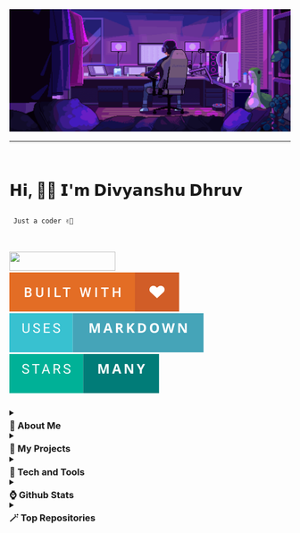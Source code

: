 <img src="img/code.gif">

---

<br>

<p align="left"><h1><p align="left">𝗛𝗶, 👋🏻 𝗜'𝗺 𝗗𝗶𝘃𝘆𝗮𝗻𝘀𝗵𝘂 𝗗𝗵𝗿𝘂𝘃 </p></h1></p>
<font align="left" ><code>&nbsp;Just a coder ✌🏻</code></font>
  <br><br>
<br>

<p align="left"> <img src="https://komarev.com/ghpvc/?username=divyanshudhruv&style=for-the-badge&color=808fff" width="190px" height="34.4px"> &nbsp;&nbsp;&nbsp; 
 <img src="img/built with.svg" > &nbsp;&nbsp;&nbsp; <img src="img/uses-markdown.svg"> &nbsp;&nbsp;&nbsp; <img src="img/Stars.svg">&nbsp;&nbsp;&nbsp;</p>

<br>

<div style="line-height:1px;">
<details>
  <summary><h3>🫥 About Me</h3></summary>
 
<p align="left">
<br>

> ⚒️ I’m currently working on **Snippet Generator**

<br>

> 🌱 I’m currently learning about **Database**

<Br>

> 👍🏻 Ask me about **Anything**

<br>

> ⚡ Fun fact: **I love to play Guitar**

  <br>
  
> 📫 Find Me: **Github** , **Discord**

  <br>
  </p>
</details>

<details>
  <summary><h3>📁 My Projects</h3></summary>

<br>

> **📍** [**Minifolio**](https://github.com/divyanshudhruv/Minifolio): A minimal portfolio template for developers

 <br>

> **🤖** [**Portfolio**](https://github.com/divyanshudhruv/divyanshudhruv.github.io): My personal portfolio

 <br>
 
 > **🚩** [**Better-Markdown**](https://github.com/divyanshudhruv/Better-Markdown): Tips for markdown

  <br>
  
</details>

<details>
  <summary><h3>🔦 Tech and Tools</h3></summary>

<br>
<details>
  <summary><h4>🕹️ Frontend Development</h4></summary>
  <br>
<div align="left">
  <img src="https://cdn.jsdelivr.net/gh/devicons/devicon/icons/html5/html5-original.svg" height="40" alt="html5 logo"  />
  <img width="20" />
  <img src="https://cdn.jsdelivr.net/gh/devicons/devicon/icons/css3/css3-original.svg" height="40" alt="css3 logo"  />
  <img width="20" />
    <img src="https://skillicons.dev/icons?i=bootstrap" height="40" alt="bootstrap logo"  />
  <img width="20" />
  <img src="https://cdn.jsdelivr.net/gh/devicons/devicon/icons/react/react-original.svg" height="40" alt="react logo"  />
  <img width="20" />
  <br>
</div></details>

###

<details>
  <summary><h4>🧪 Programming Languages</h4></summary>
<div align="left"><br>
  <img src="https://cdn.jsdelivr.net/gh/devicons/devicon/icons/javascript/javascript-original.svg" height="40" alt="javascript logo"  />
  <img width="20" />
  <img src="https://cdn.jsdelivr.net/gh/devicons/devicon/icons/java/java-original.svg" height="40" alt="java logo"  />
</div>
  <br>
</details>

###

<details>
  <summary><h4>📌 Terminals</h4></summary>
<br>
<div align="left">
  <img src="https://cdn.jsdelivr.net/gh/devicons/devicon/icons/nodejs/nodejs-original.svg" height="40" alt="nodejs logo"  />
    <img width="20px" />
    <img src="https://cdn.jsdelivr.net/gh/devicons/devicon/icons/npm/npm-original-wordmark.svg" height="40" alt="npm logo"  />
</div>
<br>
</details>

###

<details>
  <summary><h4>🔒 Database</h4></summary>
  <br>
<div align="left">
  <img src="https://cdn.jsdelivr.net/gh/devicons/devicon/icons/firebase/firebase-plain.svg" height="40" alt="firebase logo"  />
  <img width="20" />
  <img src="https://cdn.jsdelivr.net/gh/devicons/devicon/icons/couchdb/couchdb-original.svg" height="40" alt="couchdb logo"  />  
  <img width="20" />
  <img src="https://cdn.jsdelivr.net/gh/devicons/devicon/icons/mongodb/mongodb-original.svg" height="40" alt="mongodb logo"  />

</div><br>
</details>

###

<details>
  <summary><h4>🖌️ Designing</h4></summary>
  <br>
<div align="left">
  <img src="https://cdn.jsdelivr.net/gh/devicons/devicon/icons/figma/figma-original.svg" height="40" alt="figma logo"  />
</div>
<br>
</details>

###

###

</details>


<details>
  <summary><h3>⌚ Github Stats</h3></summary>

<br>

<details><summary><h4>🔥 Stats</h3></summary>

  <br>
  
> ![divyanshudhruv's Streak](https://github-readme-streak-stats.herokuapp.com/?user=divyanshudhruv&theme=vue-dark&hide_border=true)


<br>

> ![divyanshudhruv's Stats](https://github-readme-stats.vercel.app/api?username=divyanshudhruv&theme=vue-dark&show_icons=true&hide_border=true&count_private=true&include_all_commits=true)

 <br>

</details>

<details><summary><h4>⚡ Languages</h3></summary>

  <br>
  
>  <img src="https://github-readme-stats.vercel.app/api/top-langs/?username=divyanshudhruv&hide_progress=true&theme=vue-dark&hide_border=true">


<br>
</details>
</details>
<details>
  <summary><h3>🪄 Top Repositories</h3></summary>

<br>

> [![Readme Card](https://github-readme-stats.vercel.app/api/pin/?username=divyanshudhruv&repo=Minifolio&show_owner=true)](https://github.com/divyanshudhruv/Minifolio)

 <br>

> [![Readme Card](https://github-readme-stats.vercel.app/api/pin/?username=divyanshudhruv&repo=Better-Markdown&show_owner=true)](https://github.com/divyanshudhruv/Better-Markdown)

<br>

> [![Readme Card](https://github-readme-stats.vercel.app/api/pin/?username=divyanshudhruv&repo=divyanshudhruv.github.io&show_owner=fasle)](https://github.com/divyanshudhruv/divyanshudhruv.github.io)

  <br>
  
</details></div>

<br>

